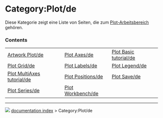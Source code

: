 # Category:Plot/de
Diese Kategorie zeigt eine Liste von Seiten, die zum [Plot-Arbeitsbereich](Plot_Workbench/de.md) gehören.

### Contents

|     |     |     |
| --- | --- | --- |
| [Artwork Plot/de](Artwork_Plot/de.md) | [Plot Axes/de](Plot_Axes/de.md) | [Plot Basic tutorial/de](Plot_Basic_tutorial/de.md) |
| [Plot Grid/de](Plot_Grid/de.md) | [Plot Labels/de](Plot_Labels/de.md) | [Plot Legend/de](Plot_Legend/de.md) |
| [Plot MultiAxes tutorial/de](Plot_MultiAxes_tutorial/de.md) | [Plot Positions/de](Plot_Positions/de.md) | [Plot Save/de](Plot_Save/de.md) |
| [Plot Series/de](Plot_Series/de.md) | [Plot Workbench/de](Plot_Workbench/de.md) |



---
![](images/Button_right.svg) [documentation index](../README.md) > Category:Plot/de
